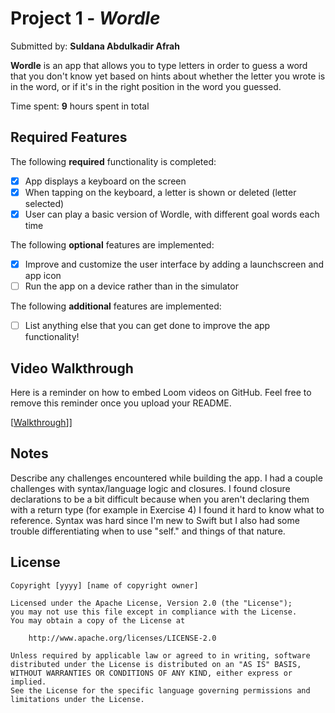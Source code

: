 # Project 1 - *Wordle*

Submitted by: **Suldana Abdulkadir Afrah**

**Wordle** is an app that allows you to type letters in order to guess a word that you don't know yet based on hints
about whether the letter you wrote is in the word, or if it's in the right position in the word you guessed.

Time spent: **9** hours spent in total

## Required Features

The following **required** functionality is completed:

- [X] App displays a keyboard on the screen
- [X] When tapping on the keyboard, a letter is shown or deleted (letter selected)
- [X] User can play a basic version of Wordle, with different goal words each time

The following **optional** features are implemented:

- [X] Improve and customize the user interface by adding a launchscreen and app icon
- [ ] Run the app on a device rather than in the simulator

The following **additional** features are implemented:

- [ ] List anything else that you can get done to improve the app functionality!

## Video Walkthrough

Here is a reminder on how to embed Loom videos on GitHub. Feel free to remove this reminder once you upload your README. 

[[Walkthrough](https://drive.google.com/file/d/1yktyXTQeekjz2cn2K_1mS0WCbCArwV8M/view?usp=drive_link)]]

## Notes

Describe any challenges encountered while building the app.
I had a couple challenges with syntax/language logic and closures.
I found closure declarations to be a bit difficult because when you aren't declaring them with a return type (for example in Exercise 4)
I found it hard to know what to reference.
Syntax was hard since I'm new to Swift but I also had some trouble differentiating when to use "self." and things of that nature.

## License

    Copyright [yyyy] [name of copyright owner]

    Licensed under the Apache License, Version 2.0 (the "License");
    you may not use this file except in compliance with the License.
    You may obtain a copy of the License at

        http://www.apache.org/licenses/LICENSE-2.0

    Unless required by applicable law or agreed to in writing, software
    distributed under the License is distributed on an "AS IS" BASIS,
    WITHOUT WARRANTIES OR CONDITIONS OF ANY KIND, either express or implied.
    See the License for the specific language governing permissions and
    limitations under the License.

